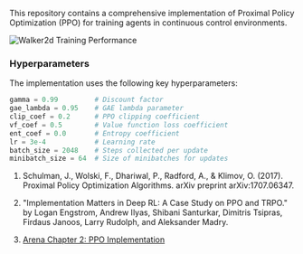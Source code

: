 This repository contains a comprehensive implementation of Proximal Policy Optimization (PPO) for training agents in continuous control environments. 

![Walker2d Training Performance](https://github.com/alirezaghl/RL/blob/main/PPO-EXP/episode_19999_reward_4346.5.gif)


### Hyperparameters

The implementation uses the following key hyperparameters:

```python
gamma = 0.99         # Discount factor
gae_lambda = 0.95    # GAE lambda parameter
clip_coef = 0.2      # PPO clipping coefficient
vf_coef = 0.5        # Value function loss coefficient
ent_coef = 0.0       # Entropy coefficient
lr = 3e-4            # Learning rate
batch_size = 2048    # Steps collected per update
minibatch_size = 64  # Size of minibatches for updates
```


1. Schulman, J., Wolski, F., Dhariwal, P., Radford, A., & Klimov, O. (2017). Proximal Policy Optimization Algorithms. arXiv preprint arXiv:1707.06347.

2. "Implementation Matters in Deep RL: A Case Study on PPO and TRPO." by Logan Engstrom, Andrew Ilyas, Shibani Santurkar, Dimitris Tsipras, Firdaus Janoos, Larry Rudolph, and Aleksander Madry.

3. [Arena Chapter 2: PPO Implementation](https://arena-chapter2-rl.streamlit.app/[2.3]_PPO)


